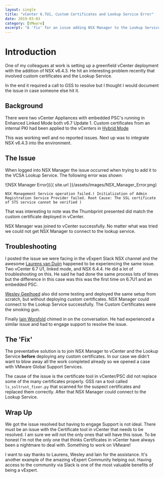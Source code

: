 ```yaml
---
layout: single
title: "vCenter 6.7U1, Custom Certificates and Lookup Service Error"
date: 2019-03-03
category: [VMware]
excerpt: "A 'fix' for an issue adding NSX Manager to the Lookup Service when Custom Certificates are deployed"
---
```

# Introduction

One of my colleagues at work is setting up a greenfield vCenter deployment with the addition of NSX v6.4.3. He hit an interesting problem recently that involved custom certificates and the Lookup Service.

In the end it required a call to GSS to resolve but I thought I would document the issue in case someone else hit it.

## Background

There were two vCenter Appliances with embedded PSC's running in Enhanced Linked Mode both v6.7 Update 1. Custom certificates from an internal PKI had been applied to the vCenters in [Hybrid Mode](https://blogs.vmware.com/vsphere/2017/01/walkthrough-hybrid-ssl-certificate-replacement.html)

This was working well and no reported issues. Next up was to integrate NSX v6.4.3 into the environment.

## The Issue

When logged into NSX Manager the issue occurred when trying to add it to the VCSA Lookup Service. The following error was shown:

![NSX Manager Error]({{ site.url }}/assets/images/NSX_Manager_Error.png)

`NSX Management Service operation failed.( Initialization of Admin Registration Service Provider failed. Root Cause: The SSL certificate of STS service cannot be verified )`

That was interesting to note was the Thumbprint presented did match the custom certificate deployed in vCenter.

NSX Manager was joined to vCenter successfully. No matter what was tried we could not get NSX Manager to connect to the lookup service.

## Troubleshooting

I posted the issue we were facing in the vExpert Slack NSX channel and the awesome [Laurens van Duijn](https://twitter.com/LaurensvanDuijn) happened to be experiencing the same issue. Two vCenter 6.7 U1, linked mode, and NSX 6.4.4. He did a lot of troubleshooting on this. He said he had done the same process lots of times but the difference in this case was this was the first time on 6.7U1 and an embedded PSC.

[Wesley Geelhoed](https://twitter.com/wessieloerus) also did some testing and deployed the same setup from scratch, but without deploying custom certificates. NSX Manager could connect to the Lookup Service successfully. The Custom Certificates were the smoking gun.

Finally [Iain Worsfold](https://vexpert.vmware.com/directory/967) chimed in on the conversation. He had experienced a similar issue and had to engage support to resolve the issue.

## The 'Fix'

The preventative solution is to join NSX Manager to vCenter and the Lookup Service **before** deploying any custom certificates. In our case we didn't want to blow away all the work completed already so we opened a case with VMware Global Support Services.

The cause of the issue is the certificate tool in vCenter/PSC did not replace some of the many certificates properly. GSS ran a tool called `ls_ssltrust_fixer.py` that scanned for the suspect certificates and replaced them correctly. After that NSX Manager could connect to the Lookup Service.

## Wrap Up

We got the issue resolved but having to engage Support is not ideal. There must be an issue with the Certificate tool in vCenter that needs to be resolved. I am sure we will not the only ones that will have this issue. To be honest I'm not the only one that thinks Certificates in vCenter have always been a nightmare to deal with. Something to work on VMware!

I want to say thanks to Laurens, Wesley and Iain for the assistance. It's another example of the amazing vExpert Community helping out. Having access to the community via Slack is one of the most valuable benefits of being a vExpert.